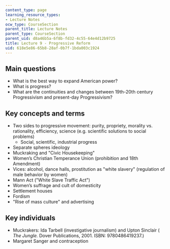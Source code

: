 ```yaml
---
content_type: page
learning_resource_types:
- Lecture Notes
ocw_type: CourseSection
parent_title: Lecture Notes
parent_type: CourseSection
parent_uid: d8a46b5a-6f8b-fd32-4c55-64e4d12b9725
title: Lecture 9 - Progressive Reform
uid: 618e5e86-65b8-28af-0b7f-1bda003c1924
---
```


Main questions
--------------

*   What is the best way to expand American power?
*   What is progress?
*   What are the continuities and changes between 19th-20th century Progressivism and present-day Progressivism?

Key concepts and terms
----------------------

*   Two sides to progressive movement: purity, propriety, morality vs. rationality, efficiency, science (e.g. scientific solutions to social problems)  
    *   Social, scientific, industrial progress
*   Separate spheres ideology
*   Muckraking and "Civic Housekeeping"
*   Women’s Christian Temperance Union (prohibition and 18th Amendment)
*   Vices: alcohol, dance halls, prostitution as "white slavery" (regulation of male behavior by women)
*   Mann Act ("White Slave Traffic Act")
*   Women’s suffrage and cult of domesticity
*   Settlement houses
*   Fordism
*   "Rise of mass culture" and advertising

Key individuals
---------------

*   Muckrakers: Ida Tarbell (investigative journalism) and Upton Sinclair ( _The Jungle._ Dover Publications, 2001. ISBN: 9780486419237.)
*   Margaret Sanger and contraception